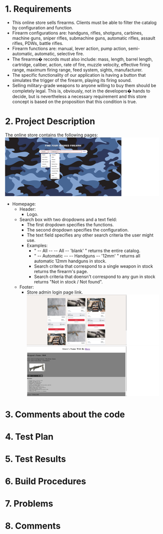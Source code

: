 # 1. Requirements
* This online store sells firearms. Clients must be able to filter the catalog by configuration and function.
* Firearm configurations are: handguns, rifles, shotguns, carbines, machine guns, sniper rifles, submachine guns, automatic rifles, assault rifles, PDWs, battle rifles.
* Firearm functions are: manual, lever action, pump action, semi-automatic, automatic, selective fire.
* The firearms� records must also include: mass, length, barrel length, cartridge, caliber, action, rate of fire, muzzle velocity, effective firing range, maximum firing range, feed system, sights, manufacturer.
* The specific functionality of our application is having a button that simulates the trigger of the firearm, playing its firing sound.
* Selling military-grade weapons to anyone willing to buy them should be completely legal. This is, obviously, not in the developers� hands to decide, but is nevertheless a necessary requirement and this store concept is based on the proposition that this condition is true.

# 2. Project Description
The online store contains the following pages:
![Index](/beta_images/index.png)
* Homepage:
	* Header:
		* Logo.
	* Search box with two dropdowns and a text field:
		* The first dropdown specifies the functions.
		* The second dropdown specifies the configuration.
		* The text field specifies any other search criteria the user might use.
		* Examples:
			* " -- All -- -- All -- 'blank' " returns the entire catalog.
			* " -- Automatic -- -- Handguns -- '12mm' " returns all automatic 12mm handguns in stock.
			* Search criteria that correspond to a single weapon in stock returns the firearm's page.
			* Search criteria that doensn't correspond to any gun in stock returns "Not in stock / Not found".
	* Footer:
		* Store admin login page link.
![Weapon List](/beta_images/weapon_list.png)
![Wepaon Information](/beta_images/weapon_information.png)
# 3. Comments about the code

# 4. Test Plan

# 5. Test Results

# 6. Build Procedures

# 7. Problems

# 8. Comments
